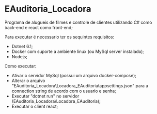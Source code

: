 # EAuditoria_Locadora

Programa de alugueis de filmes e controle de clientes utilizando C# como back-end e react como front-end;

Para executar é necessario ter os sequintes requisitos:
- Dotnet 6.1;
- Docker com suporte a ambiente linux (ou MySql server instalado);
- Nodejs;

Como executar:
- Ativar o servidor MySql (possui um arquivo docker-compose);
- Alterar o arquivo "EAuditoria_Locadora\Locadora_EAuditoria\appsettings.json" para a connection string de acordo com o usuario e senha;
- Executar "dotnet run" no servidor (EAuditoria_Locadora\Locadora_EAuditoria);
- Executar o client react;

